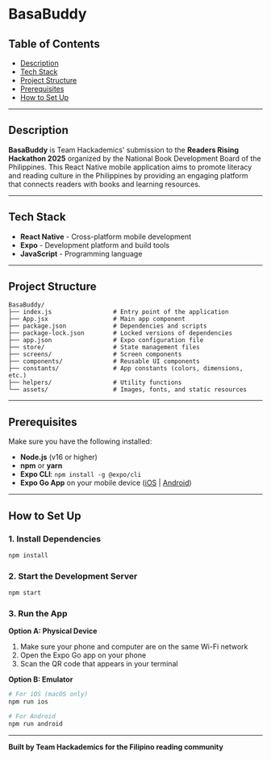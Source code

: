# BasaBuddy

## Table of Contents

- [Description](#description)
- [Tech Stack](#tech-stack)
- [Project Structure](#project-structure)
- [Prerequisites](#prerequisites)
- [How to Set Up](#how-to-set-up)

---

## Description

**BasaBuddy** is Team Hackademics' submission to the **Readers Rising Hackathon 2025** organized by the National Book Development Board of the Philippines. This React Native mobile application aims to promote literacy and reading culture in the Philippines by providing an engaging platform that connects readers with books and learning resources.

---

## Tech Stack

- **React Native** - Cross-platform mobile development
- **Expo** - Development platform and build tools
- **JavaScript** - Programming language

---

## Project Structure

```
BasaBuddy/
├── index.js                 # Entry point of the application
├── App.jsx                  # Main app component
├── package.json             # Dependencies and scripts
├── package-lock.json        # Locked versions of dependencies
├── app.json                 # Expo configuration file
├── store/                   # State management files
├── screens/                 # Screen components
├── components/              # Reusable UI components
├── constants/               # App constants (colors, dimensions, etc.)
├── helpers/                 # Utility functions
└── assets/                  # Images, fonts, and static resources
```

---

## Prerequisites

Make sure you have the following installed:

- **Node.js** (v16 or higher)
- **npm** or **yarn**
- **Expo CLI**: `npm install -g @expo/cli`
- **Expo Go App** on your mobile device ([iOS](https://apps.apple.com/app/expo-go/id982107779) | [Android](https://play.google.com/store/apps/details?id=host.exp.exponent))

---

## How to Set Up

### 1. Install Dependencies

```bash
npm install
```

### 2. Start the Development Server

```bash
npm start
```

### 3. Run the App

**Option A: Physical Device**
1. Make sure your phone and computer are on the same Wi-Fi network
2. Open the Expo Go app on your phone
3. Scan the QR code that appears in your terminal

**Option B: Emulator**
```bash
# For iOS (macOS only)
npm run ios

# For Android
npm run android
```

---

**Built by Team Hackademics for the Filipino reading community**